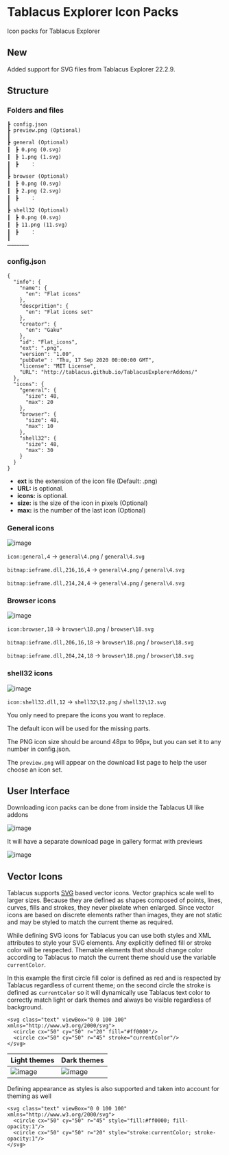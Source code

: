 # Tablacus Explorer Icon Packs
Icon packs for Tablacus Explorer

## New
Added support for SVG files from Tablacus Explorer 22.2.9.

## Structure

### Folders and files
```
┣ config.json
┣ preview.png (Optional)
┃
┣ general (Optional)
┃　┣ 0.png (0.svg)
┃　┣ 1.png (1.svg)
┃　┣    ：
┃
┣ browser (Optional)
┃　┣ 0.png (0.svg)
┃　┣ 2.png (2.svg)
┃　┣    ：
┃
┣ shell32 (Optional)
┃　┣ 0.png (0.svg)
┃　┣ 11.png (11.svg)
┃　┣    ：
┃
…………………
```
### config.json
```
{
  "info": {
    "name": {
      "en": "Flat icons"
    },
    "descprition": {
      "en": "Flat icons set"
    },
    "creator": {
      "en": "Gaku"
    },
    "id": "Flat_icons",
    "ext": ".png",
    "version": "1.00",
    "pubDate" : "Thu, 17 Sep 2020 00:00:00 GMT",
    "license": "MIT License",
    "URL": "http://tablacus.github.io/TablacusExplorerAddons/"
  },
  "icons": {
    "general": {
      "size": 48,
      "max": 20
    },
    "browser": {
      "size": 48,
      "max": 10
    },
    "shell32": {
      "size": 48,
      "max": 30
    }
  }
}
```
- **ext** is the extension of the icon file (Default: .png)
- **URL:** is optional.
- **icons:** is optional.
- **size:** is the size of the icon in pixels (Optional)
- **max:** is the number of the last icon (Optional)

### General icons
![image](https://user-images.githubusercontent.com/5156977/93665978-8bd15d80-fab5-11ea-87be-23ffe9295c2b.png)

`icon:general,4` → `general\4.png` / `general\4.svg`

`bitmap:ieframe.dll,216,16,4` → `general\4.png` / `general\4.svg`

`bitmap:ieframe.dll,214,24,4` → `general\4.png` / `general\4.svg`

### Browser icons
![image](https://user-images.githubusercontent.com/5156977/93665999-ab688600-fab5-11ea-967e-9111c5a638e9.png)


`icon:browser,18` → `browser\18.png` / `browser\18.svg`

`bitmap:ieframe.dll,206,16,18` → `browser\18.png` / `browser\18.svg`

`bitmap:ieframe.dll,204,24,18` → `browser\18.png` / `browser\18.svg`

### shell32 icons
![image](https://user-images.githubusercontent.com/5156977/93666031-d6eb7080-fab5-11ea-9a74-2449e5047f10.png)

`icon:shell32.dll,12` → `shell32\12.png` / `shell32\12.svg`

You only need to prepare the icons you want to replace.

The default icon will be used for the missing parts.

The PNG icon size should be around 48px to 96px, but you can set it to any number in config.json.

The `preview.png` will appear on the download list page to help the user choose an icon set.

## User Interface

Downloading icon packs can be done from inside the Tablacus UI like addons

 ![image](https://user-images.githubusercontent.com/5156977/93667643-8595ae00-fac2-11ea-8e6f-2738fec8604e.png)
 
 It will have a separate download page in gallery format with previews

![image](https://user-images.githubusercontent.com/5156977/93883444-86298100-fd1c-11ea-8cd7-cb24ab2e8394.png)

## Vector Icons

Tablacus supports [SVG](https://en.wikipedia.org/wiki/Scalable_Vector_Graphics) based vector icons.
Vector graphics scale well to larger sizes. Because they are defined as shapes composed of points, lines, curves, fills and strokes, they never pixelate when enlarged.
Since vector icons are based on discrete elements rather than images, they are not static and may be styled to match the current theme as required.

While defining SVG icons for Tablacus you can use both styles and XML attributes to style your SVG elements. Any explicitly defined fill or stroke color will be respected. Themable elements that should change color according to Tablacus to match the current theme should use the variable `currentColor`.

In this example the first circle fill color is defined as red and is respected by Tablacus regardless of current theme; on the second circle the stroke is defined as `currentColor` so it will dynamically use Tablacus text color to correctly match light or dark themes and always be visible regardless of background.

```
<svg class="text" viewBox="0 0 100 100" xmlns="http://www.w3.org/2000/svg">
  <circle cx="50" cy="50" r="20" fill="#ff0000"/>
  <circle cx="50" cy="50" r="45" stroke="currentColor"/>
</svg>
```
|Light themes|Dark themes|
|---|---|
|![image](https://user-images.githubusercontent.com/5156977/153303536-1145737a-0fcd-4a85-b320-8e083205d365.png)|![image](https://user-images.githubusercontent.com/5156977/153303675-c08c5a91-a9bf-4c1b-876f-dee3e58aa1dd.png)|

Defining appearance as styles is also supported and taken into account for theming as well

```
<svg class="text" viewBox="0 0 100 100" xmlns="http://www.w3.org/2000/svg">
  <circle cx="50" cy="50" r="45" style="fill:#ff0000; fill-opacity:1"/>
  <circle cx="50" cy="50" r="20" style="stroke:currentColor; stroke-opacity:1"/>
</svg>
```

